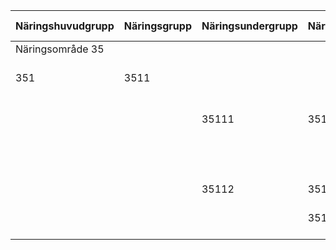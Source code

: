 | Näringshuvudgrupp | Näringsgrupp | Näringsundergrupp | Näringsdetaljgrupp | Primär benämning                                     | Sekundär benämning                     |
|--------------------|--------------|-------------------|--------------------|------------------------------------------------------|---------------------------------------|
| Näringsområde 35   |              |                   |                    |                                                      |                                       |
| 351                | 3511         |                   |                    | Kemikalie-, gödselmedels- och plasttillverkning      | Kemikalie-, gödselmedels- och plastindustri |
|                    |              | 35111             | 351110             | Tillverkning av kemikalier, industrigaser            | Kemikalieindustri                      |
|                    |              |                   |                    | Organisk kemikaliitillverkning                       | Industri för organiska kemikalier      |
|                    |              | 35112             | 351121             | Sulfitspritstillverkning                             | Sulfitspritindustri                    |
|                    |              |                   | 351129             | Tillverkning av övriga organiska kemikaliitillverkning | Industri för övriga organiska kemikalier |

